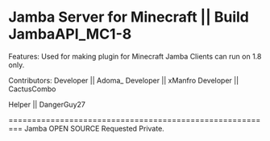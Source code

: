 Jamba Server for Minecraft || Build JambaAPI_MC1-8
=========================================================

Features:
Used for making plugin for Minecraft Jamba Clients can run on 1.8 only.

Contributors:
Developer || Adoma_
Developer || xManfro
Developer || CactusCombo

Helper || DangerGuy27

=========================================================
Jamba OPEN SOURCE
Requested Private.
